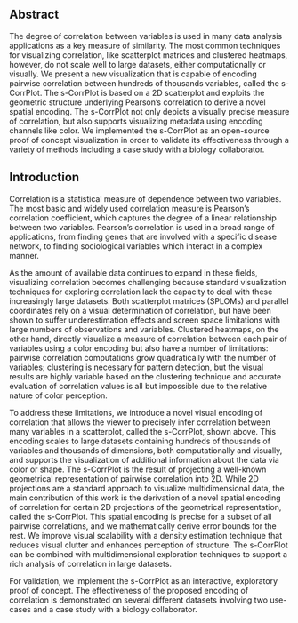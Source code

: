 Abstract
--------

The degree of correlation between variables is used in many data analysis applications as a key measure of similarity. The most common techniques for visualizing correlation, like scatterplot matrices and clustered heatmaps, however, do not scale well to large datasets, either computationally or visually. We present a new visualization that is capable of encoding pairwise correlation between hundreds of thousands variables, called the s-CorrPlot. The s-CorrPlot is based on a 2D scatterplot and exploits the geometric structure underlying Pearson’s correlation to derive a novel spatial encoding. The s-CorrPlot not only depicts a visually precise measure of correlation, but also supports visualizing metadata using encoding channels like color. We implemented the s-CorrPlot as an open-source proof of concept visualization in order to validate its effectiveness through a variety of methods including a case study with a biology collaborator.

Introduction
------------

Correlation is a statistical measure of dependence between two variables. The most basic and widely used correlation measure is Pearson’s correlation coefficient, which captures the degree of a linear relationship between two variables. Pearson’s correlation is used in a broad range of applications, from finding genes that are involved with a specific disease network, to finding sociological variables which interact in a complex manner.

As the amount of available data continues to expand in these fields, visualizing correlation becomes challenging because standard visualization techniques for exploring correlation lack the capacity to deal with these increasingly large datasets. Both scatterplot matrices (SPLOMs) and parallel coordinates rely on a visual determination of correlation, but have been shown to suffer underestimation effects and screen space limitations with large numbers of observations and variables. Clustered heatmaps, on the other hand, directly visualize a measure of correlation between each pair of variables using a color encoding but also have a number of limitations: pairwise correlation computations grow quadratically with the number of variables; clustering is necessary for pattern detection, but the visual results are highly variable based on the clustering technique and accurate evaluation of correlation values is all but impossible due to the relative nature of color perception.

To address these limitations, we introduce a novel visual encoding of correlation that allows the viewer to precisely infer correlation between many variables in a scatterplot, called the s-CorrPlot, shown above. This encoding scales to large datasets containing hundreds of thousands of variables and thousands of dimensions, both computationally and visually, and supports the visualization of additional information about the data via color or shape. The s-CorrPlot is the result of projecting a well-known geometrical representation of pairwise correlation into 2D. While 2D projections are a standard approach to visualize multidimensional data, the main contribution of this work is the derivation of a novel spatial encoding of correlation for certain 2D projections of the geometrical representation, called the s-CorrPlot. This spatial encoding is precise for a subset of all pairwise correlations, and we mathematically derive error bounds for the rest. We improve visual scalability with a density estimation technique that reduces visual clutter and enhances perception of structure. The s-CorrPlot can be combined with multidimensional exploration techniques to support a rich analysis of correlation in large datasets.

For validation, we implement the s-CorrPlot as an interactive, exploratory proof of concept. The effectiveness of the proposed encoding of correlation is demonstrated on several different datasets involving two use-cases and a case study with a biology collaborator.
